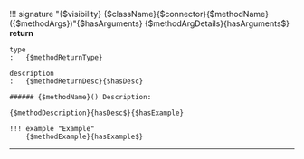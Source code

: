 !!! signature "{$visibility} {$className}{$connector}{$methodName}({$methodArgs})"{$hasArguments}
{$methodArgDetails}{hasArguments$}
    **return**

    type
    :   {$methodReturnType}

    description
    :   {$methodReturnDesc}{$hasDesc}

    ###### {$methodName}() Description:

    {$methodDescription}{hasDesc$}{$hasExample}

    !!! example "Example"
        {$methodExample}{hasExample$}
    
---
